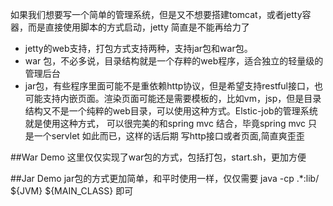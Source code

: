 如果我们想要写一个简单的管理系统，但是又不想要搭建tomcat，或者jetty容器，而是直接使用脚本的方式启动，jetty 简直是不能再给力了
- jetty的web支持，打包方式支持两种，支持jar包和war包。
- war 包，不必多说，目录结构就是一个存粹的web程序，适合独立的轻量级的管理后台
- jar包，有些程序里面可能不是重依赖http协议，但是希望支持restful接口，也可能支持内嵌页面。渲染页面可能还是需要模板的，比如vm，jsp，但是目录结构又不是一个纯粹的web目录，可以使用这种方式。Elstic-job的管理系统就是使用这种方式，
可以很完美的和spring mvc 结合，毕竟spring mvc 只是一个servlet 如此而已，这样的话后期 写http接口或者页面,简直爽歪歪


##War Demo
这里仅仅实现了war包的方式，包括打包，start.sh，更加方便

##Jar Demo
jar包的方式更加简单，和平时使用一样，仅仅需要 java -cp .*:lib/ ${JVM} ${MAIN_CLASS} 即可


